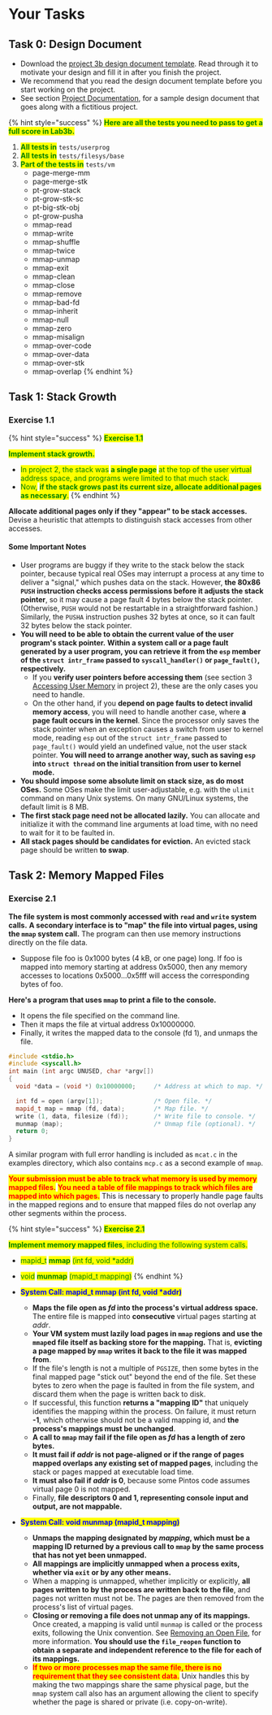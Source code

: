 # Your Tasks

## Task 0: Design Document

* Download the [project 3b design document template](https://github.com/PKU-OS/pintos/blob/master/docs/p3b.md). Read through it to motivate your design and fill it in after you finish the project.
* We recommend that you read the design document template before you start working on the project.
* See section [Project Documentation](../../appendix/project-documentation.md), for a sample design document that goes along with a fictitious project.

{% hint style="success" %}
<mark style="color:green;">**Here are all the tests you need to pass to get a full score in Lab3b.**</mark>

1. <mark style="color:green;">**All tests in**</mark> `tests/userprog`
2. <mark style="color:green;">**All tests in**</mark> `tests/filesys/base`
3. <mark style="color:green;">**Part of the tests in**</mark> `tests/vm`
   * page-merge-mm
   * page-merge-stk
   * pt-grow-stack
   * pt-grow-stk-sc
   * pt-big-stk-obj
   * pt-grow-pusha
   * mmap-read
   * mmap-write
   * mmap-shuffle
   * mmap-twice
   * mmap-unmap
   * mmap-exit
   * mmap-clean
   * mmap-close
   * mmap-remove
   * mmap-bad-fd
   * mmap-inherit
   * mmap-null
   * mmap-zero
   * mmap-misalign
   * mmap-over-code
   * mmap-over-data
   * mmap-over-stk
   * mmap-overlap
{% endhint %}

## Task 1: Stack Growth

### **Exercise 1.1**

{% hint style="success" %}
<mark style="color:green;">**Exercise 1.1**</mark>

<mark style="color:green;">**Implement stack growth.**</mark>

* <mark style="color:green;">In project 2, the stack was</mark> <mark style="color:green;">**a single page**</mark> <mark style="color:green;">at the top of the user virtual address space, and programs were limited to that much stack.</mark>
* <mark style="color:green;">Now,</mark> <mark style="color:green;">**if the stack grows past its current size, allocate additional pages as necessary**</mark><mark style="color:green;">.</mark>
{% endhint %}

**Allocate additional pages only if they "appear" to be stack accesses.** Devise a heuristic that attempts to distinguish stack accesses from other accesses.

#### Some Important Notes

* User programs are buggy if they write to the stack below the stack pointer, because typical real OSes may interrupt a process at any time to deliver a "signal," which pushes data on the stack. However, **the 80x86 `PUSH` instruction checks access permissions before it adjusts the stack pointer**, so it may cause a page fault 4 bytes below the stack pointer. (Otherwise, `PUSH` would not be restartable in a straightforward fashion.) Similarly, the `PUSHA` instruction pushes 32 bytes at once, so it can fault 32 bytes below the stack pointer.
* **You will need to be able to obtain the current value of the user program's stack pointer.** **Within a system call or a page fault generated by a user program, you can retrieve it from the `esp` member of the `struct intr_frame` passed to `syscall_handler()` or `page_fault()`, respectively.**
  * If you **verify user pointers before accessing them** (see section 3 [Accessing User Memory](../lab2-user-programs/your-tasks.md#task-3-accessing-user-memory) in project 2), these are the only cases you need to handle.
  * On the other hand, if you **depend on page faults to detect invalid memory access**, you will need to handle another case, where **a page fault occurs in the kernel**. Since the processor only saves the stack pointer when an exception causes a switch from user to kernel mode, reading `esp` out of the `struct intr_frame` passed to `page_fault()` would yield an undefined value, not the user stack pointer. **You will need to arrange another way, such as saving `esp` into `struct thread` on the initial transition from user to kernel mode.**
* **You should impose some absolute limit on stack size, as do most OSes.** Some OSes make the limit user-adjustable, e.g. with the `ulimit` command on many Unix systems. On many GNU/Linux systems, the default limit is 8 MB.
* **The first stack page need not be allocated lazily.** You can allocate and initialize it with the command line arguments at load time, with no need to wait for it to be faulted in.
* **All stack pages should be candidates for eviction.** An evicted stack page should be written **to swap**.

## Task 2: Memory Mapped Files

### **Exercise 2.1**

**The file system is most commonly accessed with `read` and `write` system calls.** **A secondary interface is to "map" the file into virtual pages, using the `mmap` system call.** The program can then use memory instructions directly on the file data.

* Suppose file foo is 0x1000 bytes (4 kB, or one page) long. If foo is mapped into memory starting at address 0x5000, then any memory accesses to locations 0x5000...0x5fff will access the corresponding bytes of foo.

**Here's a program that uses `mmap` to print a file to the console.**

* It opens the file specified on the command line.
* Then it maps the file at virtual address 0x10000000.
* Finally, it writes the mapped data to the console (fd 1), and unmaps the file.

```cpp
#include <stdio.h>
#include <syscall.h>
int main (int argc UNUSED, char *argv[]) 
{
  void *data = (void *) 0x10000000;     /* Address at which to map. */

  int fd = open (argv[1]);              /* Open file. */
  mapid_t map = mmap (fd, data);        /* Map file. */
  write (1, data, filesize (fd));       /* Write file to console. */
  munmap (map);                         /* Unmap file (optional). */
  return 0;
}
```

A similar program with full error handling is included as `mcat.c` in the examples directory, which also contains `mcp.c` as a second example of `mmap`.

<mark style="color:red;">**Your submission must be able to track what memory is used by memory mapped files.**</mark> <mark style="color:red;">**You need a table of file mappings to track which files are mapped into which pages.**</mark> This is necessary to properly handle page faults in the mapped regions and to ensure that mapped files do not overlap any other segments within the process.

{% hint style="success" %}
<mark style="color:green;">**Exercise 2.1**</mark>

<mark style="color:green;">**Implement memory mapped files**</mark><mark style="color:green;">, including the following system calls.</mark>

* <mark style="color:green;">mapid\_t</mark> <mark style="color:green;">**mmap**</mark> <mark style="color:green;">(int fd, void \*addr)</mark>
* <mark style="color:green;">void</mark> <mark style="color:green;">**munmap**</mark> <mark style="color:green;">(mapid\_t mapping)</mark>
{% endhint %}

* <mark style="color:blue;">**System Call: mapid\_t mmap (int fd, void \*addr)**</mark>
  * **Maps the file open as&#x20;**_**fd**_**&#x20;into the process's virtual address space.** The entire file is mapped into **consecutive** virtual pages starting at _addr_.
  * **Your VM system must lazily load pages in `mmap` regions and use the `mmap`ed file itself as backing store for the mapping.** That is, **evicting a page mapped by `mmap` writes it back to the file it was mapped from**.
  * If the file's length is not a multiple of `PGSIZE`, then some bytes in the final mapped page "stick out" beyond the end of the file. Set these bytes to zero when the page is faulted in from the file system, and discard them when the page is written back to disk.
  * If successful, this function **returns a "mapping ID"** that uniquely identifies the mapping within the process. On failure, it must return **-1**, which otherwise should not be a valid mapping id, and **the process's mappings must be unchanged**.
  * **A call to `mmap` may fail if the file open as&#x20;**_**fd**_**&#x20;has a length of zero bytes.**
  * **It must fail if&#x20;**_**addr**_**&#x20;is not page-aligned or if the range of pages mapped overlaps any existing set of mapped pages**, including the stack or pages mapped at executable load time.
  * **It must also fail if&#x20;**_**addr**_**&#x20;is 0**, because some Pintos code assumes virtual page 0 is not mapped.
  * Finally, **file descriptors 0 and 1, representing console input and output, are not mappable.**
* <mark style="color:blue;">**System Call: void munmap (mapid\_t mapping)**</mark>
  * **Unmaps the mapping designated by&#x20;**_**mapping**_**, which must be a mapping ID returned by a previous call to `mmap` by the same process that has not yet been unmapped.**
  * **All mappings are implicitly unmapped when a process exits, whether via `exit` or by any other means.**
  * When a mapping is unmapped, whether implicitly or explicitly, **all pages written to by the process are written back to the file**, and pages not written must not be. The pages are then removed from the process's list of virtual pages.
  * **Closing or removing a file does not unmap any of its mappings.** Once created, a mapping is valid until `munmap` is called or the process exits, following the Unix convention. See [Removing an Open File](../lab2-user-programs/background.md#using-the-file-system), for more information. **You should use the `file_reopen` function to obtain a separate and independent reference to the file for each of its mappings.**
  * <mark style="color:red;">**If two or more processes map the same file, there is no requirement that they see consistent data.**</mark> Unix handles this by making the two mappings share the same physical page, but the `mmap` system call also has an argument allowing the client to specify whether the page is shared or private (i.e. copy-on-write).
